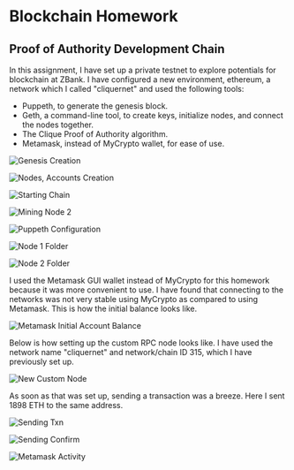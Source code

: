 # Blockchain Homework #

## Proof of Authority Development Chain ##

In this assignment, I have set up a private testnet to explore potentials for blockchain at ZBank.  I have configured a new environment, ethereum, a network which I called "cliquernet" and used the following tools:

- Puppeth, to generate the genesis block.
- Geth, a command-line tool, to create keys, initialize nodes, and connect the nodes together.
- The Clique Proof of Authority algorithm.
- Metamask, instead of MyCrypto wallet, for ease of use.

![Genesis Creation](/Screenshots/Genesis_Creation.PNG)

![Nodes, Accounts Creation](/Screenshots/Nodes_Accounts_Creation.PNG)

![Starting Chain](/Screenshots/Starting_Chain.PNG)

![Mining Node 2](/Screenshots/Mining_Node_2.PNG)

![Puppeth Configuration](/Screenshots/Puppeth_Configuration.PNG)

![Node 1 Folder](/Screenshots/Node_1_Folder.PNG)

![Node 2 Folder](/Screenshots/Node_2_Folder.PNG)


I used the Metamask GUI wallet instead of MyCrypto for this homework because it was more convenient to use.  I have found that connecting to the networks was not very stable using MyCrypto as compared to using Metamask. This is how the initial balance looks like.

![Metamask Initial Account Balance](/Screenshots/Metamask_Initial_Account_Balance.PNG)

Below is how setting up the custom RPC node looks like.  I have used the network name "cliquernet" and network/chain ID 315, which I have previously set up.

![New Custom Node](/Screenshots/New_Custom_Node.PNG)

As soon as that was set up, sending a transaction was a breeze.  Here I sent 1898 ETH to the same address.

![Sending Txn](/Screenshots/Sending_Txn.PNG)

![Sending Confirm](/Screenshots/Sending_Confirm.PNG)

![Metamask Activity](/Screenshots/Metamask_Activity.PNG)